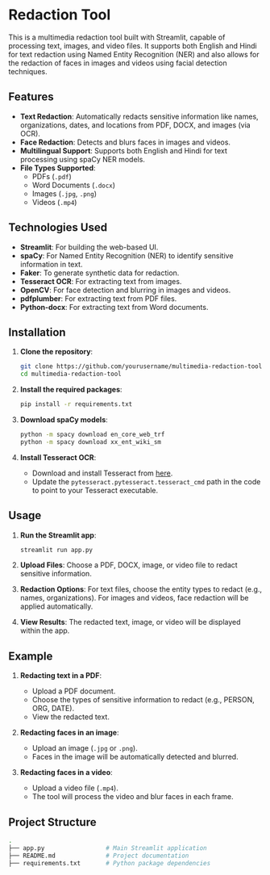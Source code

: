 
# Redaction Tool

This is a multimedia redaction tool built with Streamlit, capable of processing text, images, and video files. It supports both English and Hindi for text redaction using Named Entity Recognition (NER) and also allows for the redaction of faces in images and videos using facial detection techniques.

## Features

- **Text Redaction**: Automatically redacts sensitive information like names, organizations, dates, and locations from PDF, DOCX, and images (via OCR).
- **Face Redaction**: Detects and blurs faces in images and videos.
- **Multilingual Support**: Supports both English and Hindi for text processing using spaCy NER models.
- **File Types Supported**:
  - PDFs (`.pdf`)
  - Word Documents (`.docx`)
  - Images (`.jpg`, `.png`)
  - Videos (`.mp4`)

## Technologies Used

- **Streamlit**: For building the web-based UI.
- **spaCy**: For Named Entity Recognition (NER) to identify sensitive information in text.
- **Faker**: To generate synthetic data for redaction.
- **Tesseract OCR**: For extracting text from images.
- **OpenCV**: For face detection and blurring in images and videos.
- **pdfplumber**: For extracting text from PDF files.
- **Python-docx**: For extracting text from Word documents.

## Installation

1. **Clone the repository**:

   ```bash
   git clone https://github.com/yourusername/multimedia-redaction-tool.git
   cd multimedia-redaction-tool
   ```

2. **Install the required packages**:

   ```bash
   pip install -r requirements.txt
   ```

3. **Download spaCy models**:

   ```bash
   python -m spacy download en_core_web_trf
   python -m spacy download xx_ent_wiki_sm
   ```

4. **Install Tesseract OCR**:
   - Download and install Tesseract from [here](https://github.com/tesseract-ocr/tesseract).
   - Update the `pytesseract.pytesseract.tesseract_cmd` path in the code to point to your Tesseract executable.

## Usage

1. **Run the Streamlit app**:

   ```bash
   streamlit run app.py
   ```

2. **Upload Files**: Choose a PDF, DOCX, image, or video file to redact sensitive information.
3. **Redaction Options**: For text files, choose the entity types to redact (e.g., names, organizations). For images and videos, face redaction will be applied automatically.
4. **View Results**: The redacted text, image, or video will be displayed within the app.

## Example

1. **Redacting text in a PDF**:
   - Upload a PDF document.
   - Choose the types of sensitive information to redact (e.g., PERSON, ORG, DATE).
   - View the redacted text.

2. **Redacting faces in an image**:
   - Upload an image (`.jpg` or `.png`).
   - Faces in the image will be automatically detected and blurred.

3. **Redacting faces in a video**:
   - Upload a video file (`.mp4`).
   - The tool will process the video and blur faces in each frame.

## Project Structure

```bash
.
├── app.py                 # Main Streamlit application
├── README.md              # Project documentation
├── requirements.txt       # Python package dependencies
```



